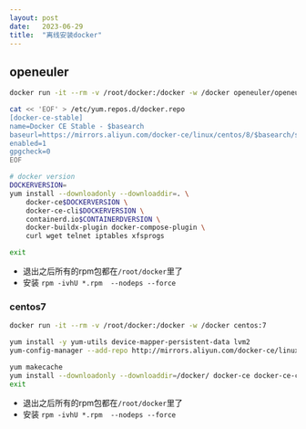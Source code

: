 ```yaml
---
layout: post
date:   2023-06-29
title:  "离线安装docker"
---
```




## openeuler
```bash
docker run -it --rm -v /root/docker:/docker -w /docker openeuler/openeuler:22.03

cat << 'EOF' > /etc/yum.repos.d/docker.repo
[docker-ce-stable]
name=Docker CE Stable - $basearch
baseurl=https://mirrors.aliyun.com/docker-ce/linux/centos/8/$basearch/stable
enabled=1
gpgcheck=0
EOF

# docker version 
DOCKERVERSION=
yum install --downloadonly --downloaddir=. \
    docker-ce$DOCKERVERSION \
    docker-ce-cli$DOCKERVERSION \
    containerd.io$CONTAINERDVERSION \
    docker-buildx-plugin docker-compose-plugin \
    curl wget telnet iptables xfsprogs

exit
```
- 退出之后所有的rpm包都在`/root/docker`里了
- 安装 `rpm -ivhU *.rpm  --nodeps --force`

### centos7

```bash
docker run -it --rm -v /root/docker:/docker -w /docker centos:7

yum install -y yum-utils device-mapper-persistent-data lvm2
yum-config-manager --add-repo http://mirrors.aliyun.com/docker-ce/linux/centos/docker-ce.repo

yum makecache
yum install --downloadonly --downloaddir=/docker/ docker-ce docker-ce-cli containerd.io
exit
```
- 退出之后所有的rpm包都在`/root/docker`里了
- 安装 `rpm -ivhU *.rpm  --nodeps --force`

